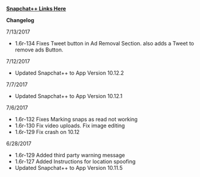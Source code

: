 
[**Snapchat++ Links Here**](https://mega.nz/#F!AL4FED5a!f9cqi5kugE86-YICx3hnaw)

**Changelog**

7/13/2017

 - 1.6r-134 Fixes Tweet button in Ad Removal Section. also adds a Tweet to remove ads Button.

7/12/2017

 - Updated Snapchat++ to App Version 10.12.2

7/7/2017

 - Updated Snapchat++ to App Version 10.12.1


7/6/2017

 - 1.6r-132 Fixes Marking snaps as read not working
 - 1.6r-130 Fix video uploads. Fix image editing
 - 1.6r-129 Fix crash on 10.12

6/28/2017

 - 1.6r-129 Added third party warning message
 - 1.6r-127 Added Instructions for location spoofing
 - Updated Snapchat++ to App Version 10.11.5
